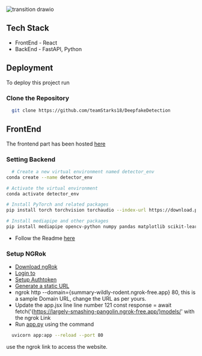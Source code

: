 
![transition drawio](https://github.com/teamStarks18/DeepfakeDetection/assets/161623545/b362b91d-873a-481f-8f89-cc7df0479e05)


## Tech Stack

- FrontEnd - React
- BackEnd -  FastAPI, Python


## Deployment

To deploy this project run
### Clone the Repository

```bash
  git clone https://github.com/teamStarks18/DeepfakeDetection
```

## FrontEnd
The frontend part has been hosted [here](https://github.com/teamStarks18/project-repo)

### Setting Backend

```bash
  # Create a new virtual environment named detector_env
conda create --name detector_env

# Activate the virtual environment
conda activate detector_env

# Install PyTorch and related packages
pip install torch torchvision torchaudio --index-url https://download.pytorch.org/whl/cu121

# Install mediapipe and other packages
pip install mediapipe opencv-python numpy pandas matplotlib scikit-learn seaborn
```
- Follow the Readme [here](https://github.com/teamStarks18/DeepfakeDetection/tree/main/App/detectors)


### Setup NGRok
- [Download ngRok](https://ngrok.com/download)
- [Login to](https://dashboard.ngrok.com/signup)
- [Setup Authtoken](https://dashboard.ngrok.com/get-started/your-authtoken)
- [Generate a static URL](https://dashboard.ngrok.com/cloud-edge/domains)
- ngrok http --domain={summary-wildly-rodent.ngrok-free.app} 80, this is a sample Domain URL, change the URL as per yours.
- Update the app.jsx line line number 121
const response = await fetch('{https://largely-smashing-pangolin.ngrok-free.app/}models/' with the ngrok Link
- Run [app.py]() using the command 
```bash
  uvicorn app:app --reload --port 80
```
use the ngrok link to access the website.

